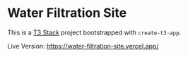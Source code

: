 # Water Filtration Site

This is a [T3 Stack](https://create.t3.gg/) project bootstrapped with `create-t3-app`.

Live Version: https://water-filtration-site.vercel.app/
